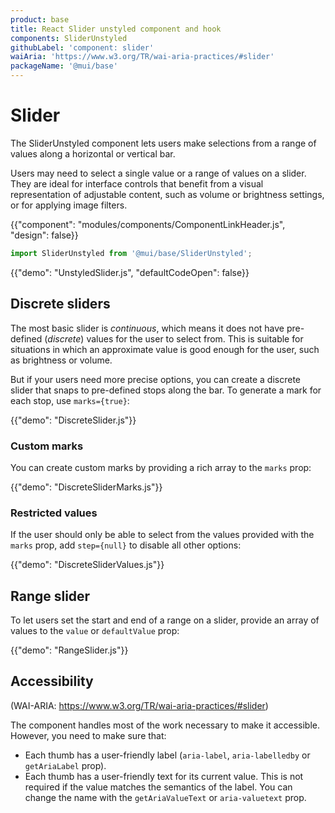 ```yaml
---
product: base
title: React Slider unstyled component and hook
components: SliderUnstyled
githubLabel: 'component: slider'
waiAria: 'https://www.w3.org/TR/wai-aria-practices/#slider'
packageName: '@mui/base'
---
```


# Slider

<p class="description">The SliderUnstyled component lets users make selections from a range of values along a horizontal or vertical bar.</p>

Users may need to select a single value or a range of values on a slider. They are ideal for interface controls that benefit from a visual representation of adjustable content, such as volume or brightness settings, or for applying image filters.

{{"component": "modules/components/ComponentLinkHeader.js", "design": false}}

```js
import SliderUnstyled from '@mui/base/SliderUnstyled';
```

{{"demo": "UnstyledSlider.js", "defaultCodeOpen": false}}

## Discrete sliders

The most basic slider is _continuous_, which means it does not have pre-defined (_discrete_) values for the user to select from. This is suitable for situations in which an approximate value is good enough for the user, such as brightness or volume.

But if your users need more precise options, you can create a discrete slider that snaps to pre-defined stops along the bar. To generate a mark for each stop, use `marks={true}`:

{{"demo": "DiscreteSlider.js"}}

### Custom marks

You can create custom marks by providing a rich array to the `marks` prop:

{{"demo": "DiscreteSliderMarks.js"}}

### Restricted values

If the user should only be able to select from the values provided with the `marks` prop, add `step={null}` to disable all other options:

{{"demo": "DiscreteSliderValues.js"}}

## Range slider

To let users set the start and end of a range on a slider, provide an array of values to the `value` or `defaultValue` prop:

{{"demo": "RangeSlider.js"}}

## Accessibility

(WAI-ARIA: https://www.w3.org/TR/wai-aria-practices/#slider)

The component handles most of the work necessary to make it accessible. However, you need to make sure that:

- Each thumb has a user-friendly label (`aria-label`, `aria-labelledby` or `getAriaLabel` prop).
- Each thumb has a user-friendly text for its current value. This is not required if the value matches the semantics of the label. You can change the name with the `getAriaValueText` or `aria-valuetext` prop.
